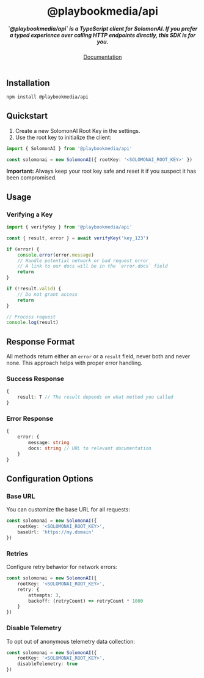 <div align="center">
    <h1 align="center">@playbookmedia/api</h1>
    <h5>`@playbookmedia/api` is a TypeScript client for SolomonAI. If you prefer a typed experience over calling HTTP endpoints directly, this SDK is for you.</h5>
</div>

<div align="center">
  <a href="https://www.solomonai.com/docs/libraries/ts/sdk/overview">Documentation</a>
</div>
<br/>

## Installation

```bash
npm install @playbookmedia/api
```

## Quickstart

1.  Create a new SolomonAI Root Key in the settings.
2.  Use the root key to initialize the client:

```ts
import { SolomonAI } from '@playbookmedia/api'

const solomonai = new SolomonAI({ rootKey: '<SOLOMONAI_ROOT_KEY>' })
```

**Important:** Always keep your root key safe and reset it if you suspect it has been compromised.

## Usage

### Verifying a Key

```ts
import { verifyKey } from '@playbookmedia/api'

const { result, error } = await verifyKey('key_123')

if (error) {
    console.error(error.message)
    // Handle potential network or bad request error
    // A link to our docs will be in the `error.docs` field
    return
}

if (!result.valid) {
    // Do not grant access
    return
}

// Process request
console.log(result)
```

## Response Format

All methods return either an `error` or a `result` field, never both and never none. This approach helps with proper error handling.

### Success Response

```ts
{
    result: T // The result depends on what method you called
}
```

### Error Response

```ts
{
    error: {
        message: string
        docs: string // URL to relevant documentation
    }
}
```

## Configuration Options

### Base URL

You can customize the base URL for all requests:

```ts
const solomonai = new SolomonAI({
    rootKey: '<SOLOMONAI_ROOT_KEY>',
    baseUrl: 'https://my.domain'
})
```

### Retries

Configure retry behavior for network errors:

```ts
const solomonai = new SolomonAI({
    rootKey: '<SOLOMONAI_ROOT_KEY>',
    retry: {
        attempts: 3,
        backoff: (retryCount) => retryCount * 1000
    }
})
```

### Disable Telemetry

To opt out of anonymous telemetry data collection:

```ts
const solomonai = new SolomonAI({
    rootKey: '<SOLOMONAI_ROOT_KEY>',
    disableTelemetry: true
})
```
